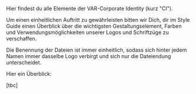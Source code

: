 Hier findest du alle Elemente der VAR-Corporate Identity (kurz "CI").

Um einen einheitlichen Auftritt zu gewährleisten bitten wir Dich, dir im Style Guide einen Überblick über die wichtigsten Gestaltungselement, Farben und Verwendungsmöglichkeiten unserer Logos und Schriftzüge zu verschaffen.

Die Benennung der Dateien ist immer einheitlich, sodass sich hinter jedem Namen immer dasselbe Logo verbirgt und sich nur die Dateiendung unterscheidet.

Hier ein Überblick:

[tbc]